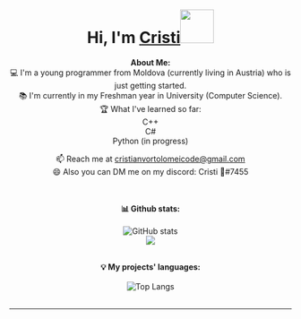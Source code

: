 # <h1 align="center">Hi, I'm <a href="https://github.com/cristianvortolomei">Cristi<a><img src="https://github.com/cristianvortolomei/cristianvortolomei/blob/main/wave.gif" width="60px" /></h1>
  
  <div align="center">
<strong>About Me:</strong><br>
💻 I'm a young programmer from Moldova (currently living in Austria) who is just getting started.<br>
📚 I'm currently in my Freshman year in University (Computer Science).<br>
🏆 What I've learned so far:
<br>C++
<br>C#
<br>Python (in progress)
    
📫 Reach me at <a href="cristianvortolomeicode@gmail.com">cristianvortolomeicode@gmail.com</a><br>
😄 Also you can DM me on my discord: Cristi 🌟#7455<br><br><br>

<strong>📊 Github stats:</strong><br><br>
![GitHub stats](https://github-readme-stats.vercel.app/api?username=cristianvortolomei&show_icons=true&count_private=true&include_all_commits=true&theme=radical)<br>
<img align="center" src="https://github-readme-streak-stats.herokuapp.com/?user=cristianvortolomei&theme=radical&hide_border=false"/><br><br>

<strong>💡 My projects' languages:</strong><br><br>
![Top Langs](https://github-readme-stats.vercel.app/api/top-langs/?username=cristianvortolomei&langs_count_private=true&theme=radical&card_width=445)<br><br>
</div>

------
